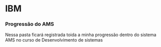 <h1>IBM</h1>
<h3>Progressão do AMS</h3>
<p>Nessa pasta ficará registrada toida a minha progressão dentro do sistema AMS no curso de Desenvolvimento de sistemas</p>